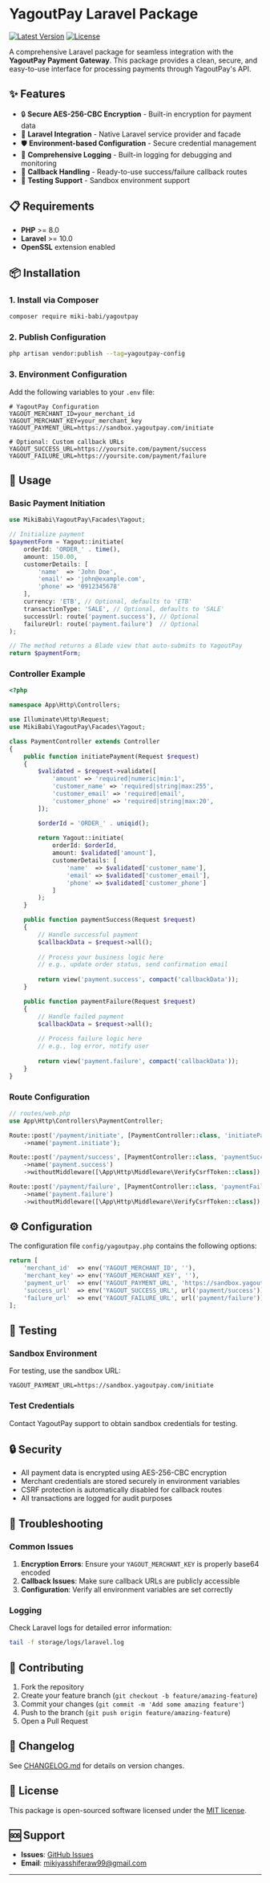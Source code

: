 # YagoutPay Laravel Package

[![Latest Version](https://img.shields.io/packagist/v/miki-babi/yagoutpay.svg?style=flat-square)](https://packagist.org/packages/miki-babi/yagoutpay)
[![License](https://img.shields.io/packagist/l/miki-babi/yagoutpay.svg?style=flat-square)](https://packagist.org/packages/miki-babi/yagoutpay)

A comprehensive Laravel package for seamless integration with the **YagoutPay Payment Gateway**. This package provides a clean, secure, and easy-to-use interface for processing payments through YagoutPay's API.

## ✨ Features

- 🔒 **Secure AES-256-CBC Encryption** - Built-in encryption for payment data
- 🎯 **Laravel Integration** - Native Laravel service provider and facade
- 🛡️ **Environment-based Configuration** - Secure credential management
- 📝 **Comprehensive Logging** - Built-in logging for debugging and monitoring
- 🔄 **Callback Handling** - Ready-to-use success/failure callback routes
- 🧪 **Testing Support** - Sandbox environment support

## 📋 Requirements

- **PHP** >= 8.0
- **Laravel** >= 10.0
- **OpenSSL** extension enabled

## 📦 Installation

### 1. Install via Composer
```bash
composer require miki-babi/yagoutpay
```

### 2. Publish Configuration
```bash
php artisan vendor:publish --tag=yagoutpay-config
```

### 3. Environment Configuration
Add the following variables to your `.env` file:

```env
# YagoutPay Configuration
YAGOUT_MERCHANT_ID=your_merchant_id
YAGOUT_MERCHANT_KEY=your_merchant_key
YAGOUT_PAYMENT_URL=https://sandbox.yagoutpay.com/initiate

# Optional: Custom callback URLs
YAGOUT_SUCCESS_URL=https://yoursite.com/payment/success
YAGOUT_FAILURE_URL=https://yoursite.com/payment/failure
```

## 🚀 Usage

### Basic Payment Initiation

```php
use MikiBabi\YagoutPay\Facades\Yagout;

// Initialize payment
$paymentForm = Yagout::initiate(
    orderId: 'ORDER_' . time(),
    amount: 150.00,
    customerDetails: [
        'name'  => 'John Doe',
        'email' => 'john@example.com',
        'phone' => '0912345678'
    ],
    currency: 'ETB', // Optional, defaults to 'ETB'
    transactionType: 'SALE', // Optional, defaults to 'SALE'
    successUrl: route('payment.success'), // Optional
    failureUrl: route('payment.failure')  // Optional
);

// The method returns a Blade view that auto-submits to YagoutPay
return $paymentForm;
```

### Controller Example

```php
<?php

namespace App\Http\Controllers;

use Illuminate\Http\Request;
use MikiBabi\YagoutPay\Facades\Yagout;

class PaymentController extends Controller
{
    public function initiatePayment(Request $request)
    {
        $validated = $request->validate([
            'amount' => 'required|numeric|min:1',
            'customer_name' => 'required|string|max:255',
            'customer_email' => 'required|email',
            'customer_phone' => 'required|string|max:20',
        ]);

        $orderId = 'ORDER_' . uniqid();
        
        return Yagout::initiate(
            orderId: $orderId,
            amount: $validated['amount'],
            customerDetails: [
                'name'  => $validated['customer_name'],
                'email' => $validated['customer_email'],
                'phone' => $validated['customer_phone']
            ]
        );
    }

    public function paymentSuccess(Request $request)
    {
        // Handle successful payment
        $callbackData = $request->all();
        
        // Process your business logic here
        // e.g., update order status, send confirmation email
        
        return view('payment.success', compact('callbackData'));
    }

    public function paymentFailure(Request $request)
    {
        // Handle failed payment
        $callbackData = $request->all();
        
        // Process failure logic here
        // e.g., log error, notify user
        
        return view('payment.failure', compact('callbackData'));
    }
}
```

### Route Configuration

```php
// routes/web.php
use App\Http\Controllers\PaymentController;

Route::post('/payment/initiate', [PaymentController::class, 'initiatePayment'])
    ->name('payment.initiate');

Route::post('/payment/success', [PaymentController::class, 'paymentSuccess'])
    ->name('payment.success')
    ->withoutMiddleware([\App\Http\Middleware\VerifyCsrfToken::class]);

Route::post('/payment/failure', [PaymentController::class, 'paymentFailure'])
    ->name('payment.failure')
    ->withoutMiddleware([\App\Http\Middleware\VerifyCsrfToken::class]);
```

## ⚙️ Configuration

The configuration file `config/yagoutpay.php` contains the following options:

```php
return [
    'merchant_id'  => env('YAGOUT_MERCHANT_ID', ''),
    'merchant_key' => env('YAGOUT_MERCHANT_KEY', ''),
    'payment_url'  => env('YAGOUT_PAYMENT_URL', 'https://sandbox.yagoutpay.com/initiate'),
    'success_url'  => env('YAGOUT_SUCCESS_URL', url('payment/success')),
    'failure_url'  => env('YAGOUT_FAILURE_URL', url('payment/failure'))
];
```

## 🧪 Testing

### Sandbox Environment
For testing, use the sandbox URL:
```env
YAGOUT_PAYMENT_URL=https://sandbox.yagoutpay.com/initiate
```

### Test Credentials
Contact YagoutPay support to obtain sandbox credentials for testing.

## 🔒 Security

- All payment data is encrypted using AES-256-CBC encryption
- Merchant credentials are stored securely in environment variables
- CSRF protection is automatically disabled for callback routes
- All transactions are logged for audit purposes

## 🐛 Troubleshooting

### Common Issues

1. **Encryption Errors**: Ensure your `YAGOUT_MERCHANT_KEY` is properly base64 encoded
2. **Callback Issues**: Make sure callback URLs are publicly accessible
3. **Configuration**: Verify all environment variables are set correctly

### Logging
Check Laravel logs for detailed error information:
```bash
tail -f storage/logs/laravel.log
```

## 🤝 Contributing

1. Fork the repository
2. Create your feature branch (`git checkout -b feature/amazing-feature`)
3. Commit your changes (`git commit -m 'Add some amazing feature'`)
4. Push to the branch (`git push origin feature/amazing-feature`)
5. Open a Pull Request

## 📝 Changelog

See [CHANGELOG.md](CHANGELOG.md) for details on version changes.

## 📄 License

This package is open-sourced software licensed under the [MIT license](LICENSE.md).

## 🆘 Support

- **Issues**: [GitHub Issues](https://github.com/miki-babi/yagoutpay/issues)
- **Email**: mikiyasshiferaw99@gmail.com

---
